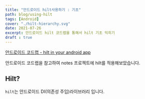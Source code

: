 ```yaml
---
title: "안드로이드 hilt사용하기 : 기초"
path: blog/using-hilt
tags: [Android]
cover: "./hilt-hierarchy.svg"
date: 2021-07-26
excerpt: 안드로이드 hilt 코드랩을 통해서 hilt 기초 익히기 
draft : true
---
```


[안드로이드 코드랩 - hilt in your android app](https://developer.android.com/codelabs/android-hilt#0)

 안드로이드 코드랩을 참고하여 notes 프로젝트에 hilt를 적용해보았습니다. 

 ## Hilt?

`hilt`는 안드로이드 DI(의존성 주입)라이브러리 입니다. 


